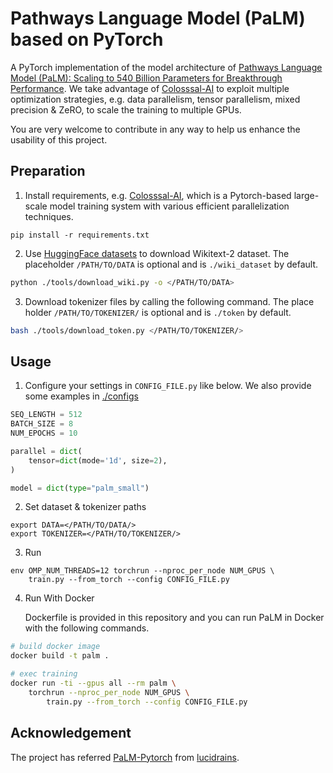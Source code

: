 # Pathways Language Model (PaLM) based on PyTorch
A PyTorch implementation of the model architecture of [Pathways Language Model (PaLM): Scaling to 540 Billion Parameters for Breakthrough Performance](https://ai.googleblog.com/2022/04/pathways-language-model-palm-scaling-to.html).
We take advantage of [Colosssal-AI](https://github.com/hpcaitech/ColossalAI) to exploit multiple optimization strategies, e.g. data parallelism, tensor parallelism, mixed precision & ZeRO, to scale the training to multiple GPUs.

You are very welcome to contribute in any way to help us enhance the usability of this project.

## Preparation
1. Install requirements, e.g. [Colosssal-AI](https://github.com/hpcaitech/ColossalAI), which is a Pytorch-based large-scale model training system with various efficient parallelization techniques.

```
pip install -r requirements.txt
```

2.  Use [HuggingFace datasets](https://github.com/huggingface/datasets) to download Wikitext-2 dataset. The placeholder
`/PATH/TO/DATA` is optional and is `./wiki_dataset` by default.

```bash
python ./tools/download_wiki.py -o </PATH/TO/DATA>
```

3. Download tokenizer files by calling the following command. The place holder `/PATH/TO/TOKENIZER/` is optional and is `./token` by default.

```bash
bash ./tools/download_token.py </PATH/TO/TOKENIZER/>
```

## Usage
1.  Configure your settings in `CONFIG_FILE.py` like below. We also provide some examples in [./configs](./configs/)
```python
SEQ_LENGTH = 512
BATCH_SIZE = 8
NUM_EPOCHS = 10

parallel = dict(
    tensor=dict(mode='1d', size=2),
)

model = dict(type="palm_small")
```


2.  Set dataset & tokenizer paths
```shell
export DATA=</PATH/TO/DATA/>
export TOKENIZER=</PATH/TO/TOKENIZER/>
```

3.  Run
```shell
env OMP_NUM_THREADS=12 torchrun --nproc_per_node NUM_GPUS \
    train.py --from_torch --config CONFIG_FILE.py
```

4.  Run With Docker

    Dockerfile is provided in this repository and you can run PaLM in Docker with the following commands.

```bash
# build docker image
docker build -t palm .

# exec training
docker run -ti --gpus all --rm palm \
    torchrun --nproc_per_node NUM_GPUS \
        train.py --from_torch --config CONFIG_FILE.py
```

##  Acknowledgement
The project has referred [PaLM-Pytorch](https://github.com/lucidrains/PaLM-pytorch) from [lucidrains](https://github.com/lucidrains).